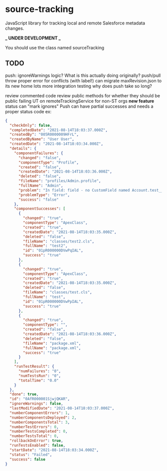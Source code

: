 # source-tracking

JavaScript library for tracking local and remote Salesforce metadata changes.

**_ UNDER DEVELOPMENT _**

You should use the class named sourceTracking

## TODO

push: ignoreWarnings logic? What is this actually doing originally?
push/pull throw proper error for conflicts (with label!)
can migrate maxRevision.json to its new home
lots more integration testing
why does push take so long?

review commented code
review public methods for whether they should be public
failing UT on remoteTrackingService for non-ST orgs
**new feature**
status can "mark ignores"
Push can have partial successes and needs a proper status code ex:

```json
{
  "checkOnly": false,
  "completedDate": "2021-08-14T18:03:37.000Z",
  "createdBy": "005R0000009HFrL",
  "createdByName": "User User",
  "createdDate": "2021-08-14T18:03:34.000Z",
  "details": {
    "componentFailures": {
      "changed": "false",
      "componentType": "Profile",
      "created": "false",
      "createdDate": "2021-08-14T18:03:36.000Z",
      "deleted": "false",
      "fileName": "profiles/Admin.profile",
      "fullName": "Admin",
      "problem": "In field: field - no CustomField named Account.test__c found",
      "problemType": "Error",
      "success": "false"
    },
    "componentSuccesses": [
      {
        "changed": "true",
        "componentType": "ApexClass",
        "created": "true",
        "createdDate": "2021-08-14T18:03:35.000Z",
        "deleted": "false",
        "fileName": "classes/test2.cls",
        "fullName": "test2",
        "id": "01pR000000DVwPqIAL",
        "success": "true"
      },
      {
        "changed": "true",
        "componentType": "ApexClass",
        "created": "true",
        "createdDate": "2021-08-14T18:03:35.000Z",
        "deleted": "false",
        "fileName": "classes/test.cls",
        "fullName": "test",
        "id": "01pR000000DVwPpIAL",
        "success": "true"
      },
      {
        "changed": "true",
        "componentType": "",
        "created": "false",
        "createdDate": "2021-08-14T18:03:36.000Z",
        "deleted": "false",
        "fileName": "package.xml",
        "fullName": "package.xml",
        "success": "true"
      }
    ],
    "runTestResult": {
      "numFailures": "0",
      "numTestsRun": "0",
      "totalTime": "0.0"
    }
  },
  "done": true,
  "id": "0AfR000001SjwjQKAR",
  "ignoreWarnings": false,
  "lastModifiedDate": "2021-08-14T18:03:37.000Z",
  "numberComponentErrors": 1,
  "numberComponentsDeployed": 2,
  "numberComponentsTotal": 3,
  "numberTestErrors": 0,
  "numberTestsCompleted": 0,
  "numberTestsTotal": 0,
  "rollbackOnError": true,
  "runTestsEnabled": false,
  "startDate": "2021-08-14T18:03:34.000Z",
  "status": "Failed",
  "success": false
}
```
